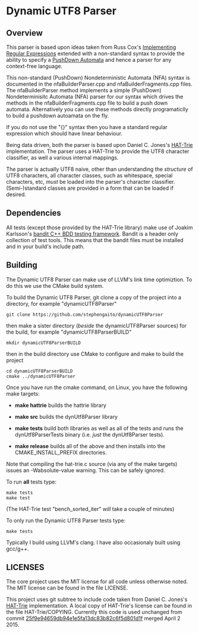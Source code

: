 # Dynamic UTF8 Parser

## Overview

This parser is based upon ideas taken from Russ Cox's [Implementing 
Regular Expressions](https://swtch.com/~rsc/regexp/) extended with a 
non-standard syntax to provide the ability to specify a [PushDown 
Automata](https://en.wikipedia.org/wiki/Pushdown_automaton) and hence a 
parser for any context-free language.

This non-standard (PushDown) Nondeterministic Automata (NFA) syntax is 
documented in the nfaBuilderParser.cpp and nfaBuilderFragments.cpp 
files. The nfaBuilderParser method implements a simple (PushDown) 
Nondeterminisitc Automata (NFA) parser for our syntax which drives the 
methods in the nfaBuilderFragments.cpp file to build a push down 
automata. Alternatively you can use these methods directly 
programaticlly to build a pushdown autoamata on the fly.

If you do not use the "{<restartStateName>}" syntax then you have a 
standard regular expression which should have linear behaviour.

Being data driven, both the parser is based upon Daniel C. Jones's 
[HAT-Trie](https://github.com/dcjones/hat-trie) implementation.  The 
parser uses a HAT-Trie to provide the UTF8 character classifier, as 
well a various internal mappings.

The parser is actually UTF8 naive, other than understanding the 
*structure* of UTF8 characters, all character classes, such as 
whitespace, special characters, etc, *must* be loaded into the parser's 
character classifier. (Semi-)standard classes are provided in a form 
that can be loaded if desired.

## Dependencies

All tests (except those provided by the HAT-Trie library) make use of 
Joakim Karlsson's [bandit C++ BDD testing 
framework](https://github.com/joakimkarlsson/bandit). Bandit is a 
header only collection of test tools. This means that the bandit files 
must be installed and in your build's include path.

## Building

The Dynamic UTF8 Parser can make use of LLVM's link time optimiztion. 
To do this we use the CMake build system.

To build the Dynamic UTF8 Parser, git clone a copy of the project into 
a directory, for example "dynamicUTF8Parser"

    git clone https://github.com/stephengaito/dynamicUTF8Parser

then make a sister directory (*beside* the dynamicUTF8Parser sources) 
for the build, for example "dynamicUTF8ParserBUILD"

    mkdir dynamicUTF8ParserBUILD

then in the build directory use CMake to configure and make to build 
the project

    cd dynamicUTF8ParserBUILD
    cmake ../dynamicUTF8Parser

Once you have run the cmake command, on Linux, you have the following 
make targets:

* **make hattrie** builds the hattrie library

* **make src** builds the dynUtf8Parser library

* **make tests** build both libraries as well as all of the tests and 
  runs the dynUtf8ParserTests binary (i.e. *just* the dynUtf8Parser 
  tests).

* **make release** builds all of the above and then installs into the 
  CMAKE_INSTALL_PREFIX directories.

Note that compiling the hat-trie.c source (via any of the make targets) 
issues an -Wabsolute-value warning. This can be safely ignored.

To run **all** tests type:

    make tests
    make test

(The HAT-Trie test "bench_sorted_iter" *will* take a couple of minutes)

To only run the Dynamic UTF8 Parser tests type:

    make tests

Typically I build using LLVM's clang. I have also occasionaly built 
using gcc/g++.

## LICENSES

The core project uses the MIT license for all code unless otherwise 
noted. The MIT license can be found in the file LICENSE.

This project uses git subtree to include code taken from Daniel C. 
Jones's [HAT-Trie](https://github.com/dcjones/hat-trie) implementation. 
A local copy of HAT-Trie's license can be found in the file 
HAT-Trie/COPYING. Currently this code is used unchanged from commit 
[25f9e94659db94e1e5fa13dc83b82c6f5d801d1f](https://github.com/dcjones/hat-trie/commit/25f9e94659db94e1e5fa13dc83b82c6f5d801d1f) 
merged April 2 2015.
